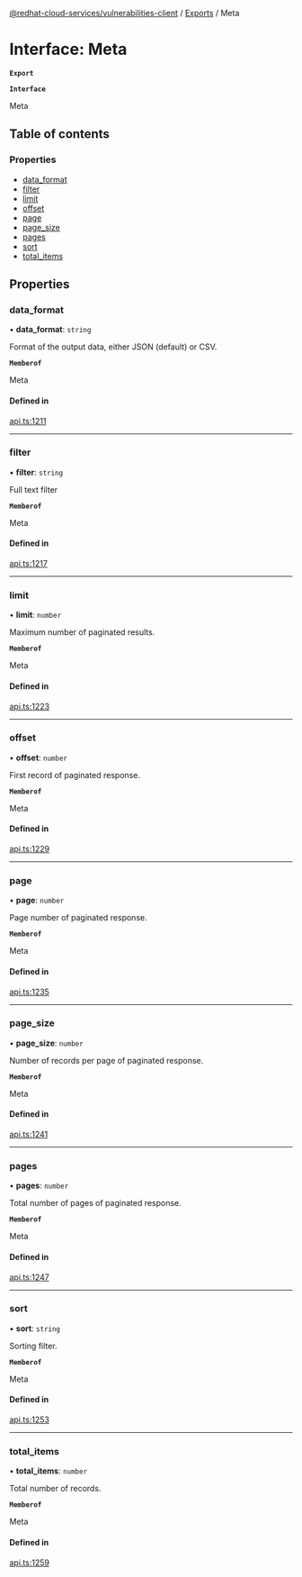 [@redhat-cloud-services/vulnerabilities-client](../README.md) / [Exports](../modules.md) / Meta

# Interface: Meta

**`Export`**

**`Interface`**

Meta

## Table of contents

### Properties

- [data\_format](Meta.md#data_format)
- [filter](Meta.md#filter)
- [limit](Meta.md#limit)
- [offset](Meta.md#offset)
- [page](Meta.md#page)
- [page\_size](Meta.md#page_size)
- [pages](Meta.md#pages)
- [sort](Meta.md#sort)
- [total\_items](Meta.md#total_items)

## Properties

### data\_format

• **data\_format**: `string`

Format of the output data, either JSON (default) or CSV.

**`Memberof`**

Meta

#### Defined in

[api.ts:1211](https://github.com/mkholjuraev/javascript-clients/blob/master/packages/vulnerabilities/git-api/api.ts#L1211)

___

### filter

• **filter**: `string`

Full text filter

**`Memberof`**

Meta

#### Defined in

[api.ts:1217](https://github.com/mkholjuraev/javascript-clients/blob/master/packages/vulnerabilities/git-api/api.ts#L1217)

___

### limit

• **limit**: `number`

Maximum number of paginated results.

**`Memberof`**

Meta

#### Defined in

[api.ts:1223](https://github.com/mkholjuraev/javascript-clients/blob/master/packages/vulnerabilities/git-api/api.ts#L1223)

___

### offset

• **offset**: `number`

First record of paginated response.

**`Memberof`**

Meta

#### Defined in

[api.ts:1229](https://github.com/mkholjuraev/javascript-clients/blob/master/packages/vulnerabilities/git-api/api.ts#L1229)

___

### page

• **page**: `number`

Page number of paginated response.

**`Memberof`**

Meta

#### Defined in

[api.ts:1235](https://github.com/mkholjuraev/javascript-clients/blob/master/packages/vulnerabilities/git-api/api.ts#L1235)

___

### page\_size

• **page\_size**: `number`

Number of records per page of paginated response.

**`Memberof`**

Meta

#### Defined in

[api.ts:1241](https://github.com/mkholjuraev/javascript-clients/blob/master/packages/vulnerabilities/git-api/api.ts#L1241)

___

### pages

• **pages**: `number`

Total number of pages of paginated response.

**`Memberof`**

Meta

#### Defined in

[api.ts:1247](https://github.com/mkholjuraev/javascript-clients/blob/master/packages/vulnerabilities/git-api/api.ts#L1247)

___

### sort

• **sort**: `string`

Sorting filter.

**`Memberof`**

Meta

#### Defined in

[api.ts:1253](https://github.com/mkholjuraev/javascript-clients/blob/master/packages/vulnerabilities/git-api/api.ts#L1253)

___

### total\_items

• **total\_items**: `number`

Total number of records.

**`Memberof`**

Meta

#### Defined in

[api.ts:1259](https://github.com/mkholjuraev/javascript-clients/blob/master/packages/vulnerabilities/git-api/api.ts#L1259)
